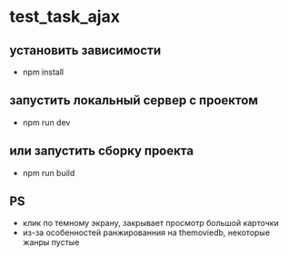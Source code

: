 # test_task_ajax
## установить зависимости
 * npm install

## запустить локальный сервер с проектом 
 * npm run dev

## или запустить сборку проекта
 * npm run build

## PS
 * клик по темному экрану, закрывает просмотр большой карточки
 * из-за особенностей ранжированния на themoviedb, некоторые жанры пустые